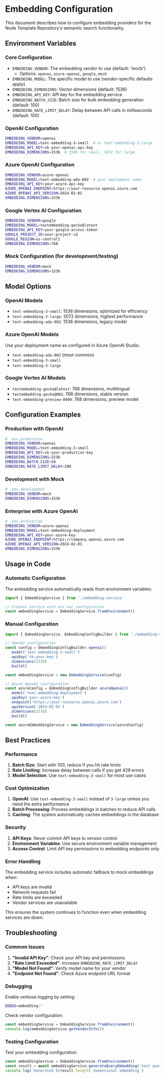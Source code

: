 # Embedding Configuration

This document describes how to configure embedding providers for the Node Template Repository's semantic search functionality.

## Environment Variables

### Core Configuration

- `EMBEDDING_VENDOR`: The embedding vendor to use (default: 'mock')
  - Options: `openai`, `azure-openai`, `google`, `mock`
- `EMBEDDING_MODEL`: The specific model to use (vendor-specific defaults apply)
- `EMBEDDING_DIMENSIONS`: Vector dimensions (default: 1536)
- `EMBEDDING_API_KEY`: API key for the embedding service
- `EMBEDDING_BATCH_SIZE`: Batch size for bulk embedding generation (default: 100)
- `EMBEDDING_RATE_LIMIT_DELAY`: Delay between API calls in milliseconds (default: 100)

### OpenAI Configuration

```bash
EMBEDDING_VENDOR=openai
EMBEDDING_MODEL=text-embedding-3-small  # or text-embedding-3-large
EMBEDDING_API_KEY=sk-your-openai-api-key
EMBEDDING_DIMENSIONS=1536  # 1536 for small, 3072 for large
```

### Azure OpenAI Configuration

```bash
EMBEDDING_VENDOR=azure-openai
EMBEDDING_MODEL=text-embedding-ada-002  # your deployment name
EMBEDDING_API_KEY=your-azure-api-key
AZURE_OPENAI_ENDPOINT=https://your-resource.openai.azure.com
AZURE_OPENAI_API_VERSION=2024-02-01
EMBEDDING_DIMENSIONS=1536
```

### Google Vertex AI Configuration

```bash
EMBEDDING_VENDOR=google
EMBEDDING_MODEL=textembedding-gecko@latest
EMBEDDING_API_KEY=your-google-access-token
GOOGLE_PROJECT_ID=your-project-id
GOOGLE_REGION=us-central1
EMBEDDING_DIMENSIONS=768
```

### Mock Configuration (for development/testing)

```bash
EMBEDDING_VENDOR=mock
EMBEDDING_DIMENSIONS=1536
```

## Model Options

### OpenAI Models

- `text-embedding-3-small`: 1536 dimensions, optimized for efficiency
- `text-embedding-3-large`: 3072 dimensions, highest performance
- `text-embedding-ada-002`: 1536 dimensions, legacy model

### Azure OpenAI Models

Use your deployment name as configured in Azure OpenAI Studio:

- `text-embedding-ada-002` (most common)
- `text-embedding-3-small`
- `text-embedding-3-large`

### Google Vertex AI Models

- `textembedding-gecko@latest`: 768 dimensions, multilingual
- `textembedding-gecko@001`: 768 dimensions, stable version
- `text-embedding-preview-0409`: 768 dimensions, preview model

## Configuration Examples

### Production with OpenAI

```bash
# .env.production
EMBEDDING_VENDOR=openai
EMBEDDING_MODEL=text-embedding-3-small
EMBEDDING_API_KEY=sk-your-production-key
EMBEDDING_DIMENSIONS=1536
EMBEDDING_BATCH_SIZE=50
EMBEDDING_RATE_LIMIT_DELAY=200
```

### Development with Mock

```bash
# .env.development
EMBEDDING_VENDOR=mock
EMBEDDING_DIMENSIONS=1536
```

### Enterprise with Azure OpenAI

```bash
# .env.enterprise
EMBEDDING_VENDOR=azure-openai
EMBEDDING_MODEL=text-embedding-deployment
EMBEDDING_API_KEY=your-azure-key
AZURE_OPENAI_ENDPOINT=https://company.openai.azure.com
AZURE_OPENAI_API_VERSION=2024-02-01
EMBEDDING_DIMENSIONS=1536
```

## Usage in Code

### Automatic Configuration

The embedding service automatically reads from environment variables:

```typescript
import { EmbeddingService } from './embedding-service'

// Creates service with env var configuration
const embeddingService = EmbeddingService.fromEnvironment()
```

### Manual Configuration

```typescript
import { EmbeddingService, EmbeddingConfigBuilder } from './embedding-service'

// OpenAI configuration
const config = EmbeddingConfigBuilder.openai()
  .model('text-embedding-3-small')
  .apiKey('sk-your-key')
  .dimensions(1536)
  .build()

const embeddingService = new EmbeddingService(config)

// Azure OpenAI configuration
const azureConfig = EmbeddingConfigBuilder.azureOpenai()
  .model('text-embedding-deployment')
  .apiKey('your-azure-key')
  .endpoint('https://your-resource.openai.azure.com')
  .apiVersion('2024-02-01')
  .dimensions(1536)
  .build()

const azureEmbeddingService = new EmbeddingService(azureConfig)
```

## Best Practices

### Performance

1. **Batch Size**: Start with 100, reduce if you hit rate limits
2. **Rate Limiting**: Increase delay between calls if you get 429 errors
3. **Model Selection**: Use `text-embedding-3-small` for most use cases

### Cost Optimization

1. **OpenAI**: Use `text-embedding-3-small` instead of `3-large` unless you need the extra performance
2. **Batch Processing**: Process embeddings in batches to reduce API calls
3. **Caching**: The system automatically caches embeddings in the database

### Security

1. **API Keys**: Never commit API keys to version control
2. **Environment Variables**: Use secure environment variable management
3. **Access Control**: Limit API key permissions to embedding endpoints only

### Error Handling

The embedding service includes automatic fallback to mock embeddings when:

- API keys are invalid
- Network requests fail
- Rate limits are exceeded
- Vendor services are unavailable

This ensures the system continues to function even when embedding services are down.

## Troubleshooting

### Common Issues

1. **"Invalid API Key"**: Check your API key and permissions
2. **"Rate Limit Exceeded"**: Increase `EMBEDDING_RATE_LIMIT_DELAY`
3. **"Model Not Found"**: Verify model name for your vendor
4. **"Endpoint Not Found"**: Check Azure endpoint URL format

### Debugging

Enable verbose logging by setting:

```bash
DEBUG=embedding:*
```

Check vendor configuration:

```typescript
const embeddingService = EmbeddingService.fromEnvironment()
console.log(embeddingService.getVendorInfo())
```

### Testing Configuration

Test your embedding configuration:

```typescript
const embeddingService = EmbeddingService.fromEnvironment()
const result = await embeddingService.generateQueryEmbedding('test query')
console.log(`Generated ${result.length} dimensional embedding`)
```
